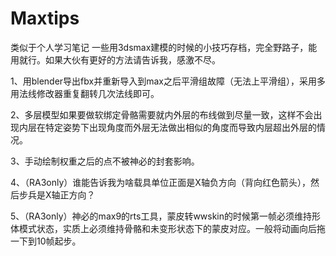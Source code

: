 # Maxtips
类似于个人学习笔记
一些用3dsmax建模的时候的小技巧存档，完全野路子，能用就行。如果大伙有更好的方法请告诉我，感激不尽。

1、用blender导出fbx并重新导入到max之后平滑组故障（无法上平滑组），采用多用法线修改器重复翻转几次法线即可。

2、多层模型如果要做软绑定骨骼需要就内外层的布线做到尽量一致，这样不会出现内层在特定姿势下出现角度而外层无法做出相似的角度而导致内层超出外层的情况。

3、手动绘制权重之后的点不被神必的封套影响。

4、（RA3only）谁能告诉我为啥载具单位正面是X轴负方向（背向红色箭头），然后步兵是X轴正方向？

5、（RA3only）神必的max9的rts工具，蒙皮转wwskin的时候第一帧必须维持形体模式状态，实质上必须维持骨骼和未变形状态下的蒙皮对应。一般将动画向后拖一下到10帧起步。
